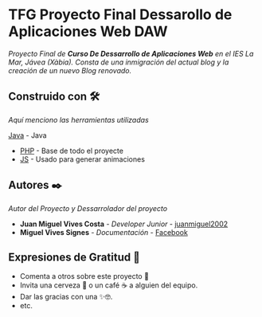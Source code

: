 # TFG Proyecto Final Dessarollo de Aplicaciones Web DAW

_Proyecto Final de **Curso De Dessarrollo de Aplicaciones Web** en el IES La Mar, Jávea (Xàbia). Consta de una inmigración del actual blog y la creación de un nuevo Blog renovado._

## Construido con 🛠️

_Aquí menciono las herramientas utilizadas_

 [Java](https://www.java.com/es/) - Java
* [PHP](https://www.php.net/manual/es/intro-whatis.php) - Base de todo el proyecte
* [JS](https://developer.mozilla.org/es/docs/Web/JavaScript) - Usado para generar animaciones

## Autores ✒️
_Autor del Proyecto y Dessarrolador del proyecto_

* **Juan Miguel Vives Costa** - *Developer Junior* - [juanmiguel2002](https://github.com/juanmiguel2002/)
* **Miguel Vives Signes** - *Documentación* - [Facebook](https://www.facebook.com/cronista.degata.5)


## Expresiones de Gratitud 🎁

* Comenta a otros sobre este proyecto 📢
* Invita una cerveza 🍺 o un café ☕ a alguien del equipo. 
* Dar las gracias con una ✨🤓.
* etc.
